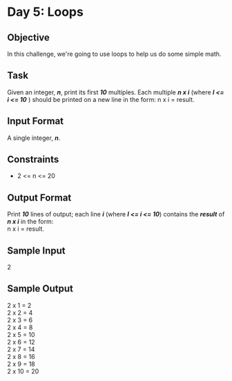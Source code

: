 # Day 5: Loops

## Objective 

In this challenge, we're going to use loops to help us do some simple math.

## Task 

Given an integer, **_n_**, print its first **_10_** multiples. Each multiple **_n x i_** (where **_l <= i <= 10_** ) should be printed on a new line in the form: n x i = result.

## Input Format

A single integer, **_n_**.

## Constraints

* 2 <= n <= 20

## Output Format

Print **_10_** lines of output; each line **_i_** (where **_l <= i <= 10_**) contains the **_result_** of **_n x i_** in the form:  
n x i = result.

## Sample Input

2

## Sample Output

2 x 1 = 2  
2 x 2 = 4  
2 x 3 = 6  
2 x 4 = 8  
2 x 5 = 10  
2 x 6 = 12  
2 x 7 = 14  
2 x 8 = 16  
2 x 9 = 18  
2 x 10 = 20  